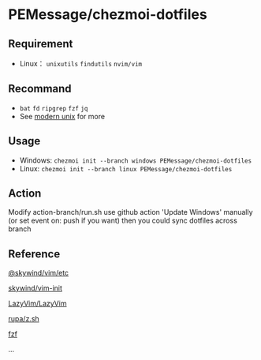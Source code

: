 # PEMessage/chezmoi-dotfiles

## Requirement

* Linux： `unixutils` `findutils` `nvim/vim`

## Recommand 

* `bat` `fd` `ripgrep` `fzf` `jq` 
* See [modern unix](https://github.com/ibraheemdev/modern-unix) for more

## Usage

* Windows: `chezmoi init --branch windows PEMessage/chezmoi-dotfiles `
* Linux: `chezmoi init --branch linux PEMessage/chezmoi-dotfiles `

## Action 

Modify action-branch/run.sh
use github action 'Update Windows' manually
(or set event on: push if you want)
then you could sync dotfiles across branch

## Reference 

[@skywind/vim/etc](https://github.com/skywind3000/vim) 

[skywind/vim-init](https://github.com/skywind3000/vim-init)

[LazyVim/LazyVim](https://github.com/LazyVim/LazyVim)

[rupa/z.sh](https://github.com/rupa/z)

[fzf](https://github.com/junegunn/fzf/wiki/Related-projects)

...
